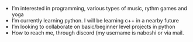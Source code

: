 - I’m interested in programming, various types of music, rythm games and yoga
- I’m currently learning python. I will be learning c++ in a nearby future
- I’m looking to collaborate on basic/beginner level projects in python
- How to reach me, through discord (my username is naboshi or via mail.

<!---
naboshi229/naboshi229 is a special repository because its `README.md` (this file) appears on your GitHub profile.
You can click the Preview link to take a look at your changes.
--->
